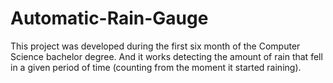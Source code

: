 # Automatic-Rain-Gauge
This project was developed during the first six month of the Computer Science bachelor degree. And it works detecting the amount of rain that fell in a given period of time (counting from the moment it started raining).
